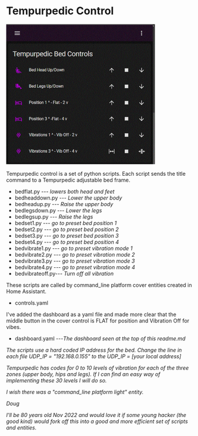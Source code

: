 # Tempurpedic Control
<img src="https://github.com/Doug-Wyman/Tempurpedic_Control/blob/main/images/Capture.gif"
     alt="my screen"
     width="400"/>

Tempurpedic control is a set of python scripts. 
Each script sends the title command to a Tempurpedic adjustable bed frame.  

 - bedflat.py      --- <i>lowers both head and feet</i>
 - bedheaddown.py  --- <i>Lower the upper body</i>
 - bedheadup.py    --- <i>Raise the upper body</i>
 - bedlegsdown.py  --- <i>Lower the legs</i>
 - bedlegsup.py    --- <i>Raise the legs</i>
 - bedset1.py      --- <i>go to preset bed position 1</i>
 - bedset2.py      --- <i>go to preset bed position 2</i>
 - bedset3.py      --- <i>go to preset bed position 3</i>
 - bedset4.py      --- <i>go to preset bed position 4</i>
 - bedvibrate1.py  --- <i>go to preset vibration mode 1</i>
 - bedvibrate2.py  --- <i>go to preset vibration mode 2</i>
 - bedvibrate3.py  --- <i>go to preset vibration mode 3</i>
 - bedvibrate4.py  --- <i>go to preset vibration mode 4</i>
 - bedvibrateoff.py--- <i>Turn off all vibration</i>

These scripts are called by command_line platform cover entities 
created in Home Assistant.
 - controls.yaml

I've added the dashboard as a yaml file and made more clear that the middle
button in the cover control is FLAT for position and Vibration Off for vibes.

 - dashboard.yaml  ---<i>The dashboard seen at the top of this readme.md


The scripts use a hard coded IP address for the bed. Change the line in each file 
UDP_IP = "192.168.0.155"
to the UDP_IP = [your local address]

Tempurpedic has codes for 0 to 10 levels of vibration for each of the 
three zones (upper body, hips and legs).  If I can find an easy way of
implementing these 30 levels I will do so.  

I wish there was a "command_line platform light" entity.

   Doug

I'll be 80 years old Nov 2022 and would love it if some young hacker (the good kind)
would fork off this into a good and more efficient set of scripts and entities.


 
